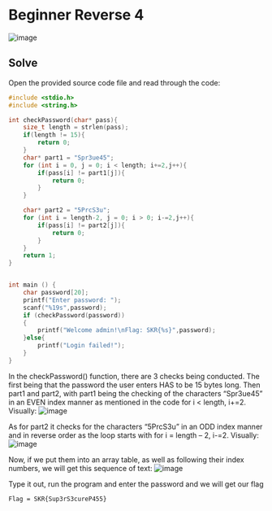 # Beginner Reverse 4 
![image](https://github.com/user-attachments/assets/10612fea-4246-44f3-8733-7c3357901cc4)

## Solve
Open the provided source code file and read through the code:
```C
#include <stdio.h>
#include <string.h>

int checkPassword(char* pass){
	size_t length = strlen(pass);
	if(length != 15){
		return 0;
	}
	char* part1 = "Spr3ue45";
	for (int i = 0, j = 0; i < length; i+=2,j++){
		if(pass[i] != part1[j]){
			return 0;
		}
	}

	char* part2 = "5PrcS3u";
	for (int i = length-2, j = 0; i > 0; i-=2,j++){
		if(pass[i] != part2[j]){
			return 0;
		}
	}
	return 1;
}


int main () {
	char password[20];
	printf("Enter password: ");
	scanf("%19s",password);
	if (checkPassword(password))
	{
		printf("Welcome admin!\nFlag: SKR{%s}",password);
	}else{
		printf("Login failed!");
	}
}
```
In the checkPassword() function, there are 3 checks being conducted. The first being that the password the user enters HAS to be 15 bytes long. Then part1 and part2, with part1 being the checking of the characters “Spr3ue45” in an EVEN index manner as mentioned in the code for i < length, i+=2. Visually: 
![image](https://github.com/user-attachments/assets/f04ccc99-8f82-4944-86d7-ac139a9cb781)

As for part2 it checks for the characters “5PrcS3u” in an ODD index manner and in reverse order as the loop starts with for i = length – 2, i-=2. Visually: 
![image](https://github.com/user-attachments/assets/024e4b47-ff33-40bd-a886-b6f5155ea470)

Now, if we put them into an array table, as well as following their index numbers, we will get this sequence of text: 
![image](https://github.com/user-attachments/assets/b72af21f-14f6-49a7-b0d4-d722559b8edc)

Type it out, run the program and enter the password and we will get our flag 
```
Flag = SKR{Sup3rS3cureP455}
```
